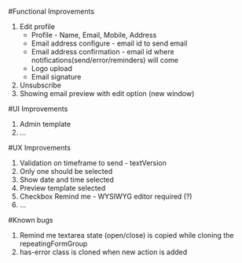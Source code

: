 #Functional Improvements
 1. Edit profile
    * Profile - Name, Email, Mobile, Address
    * Email address configure - email id to send email
    * Email address confirmation - email id where notifications(send/error/reminders) will come
    * Logo upload
    * Email signature
 2. Unsubscribe
 3. Showing email preview with edit option (new window)


#UI Improvements
 1. Admin template
 2. ...


#UX Improvements
 1. Validation on timeframe to send - textVersion
 2. Only one should be selected
 3. Show date and time selected
 4. Preview template selected
 5. Checkbox Remind me - WYSIWYG editor required (?)
 6. ...


#Known bugs
 1. Remind me textarea state (open/close) is copied while cloning the repeatingFormGroup
 2. has-error class is cloned when new action is added
